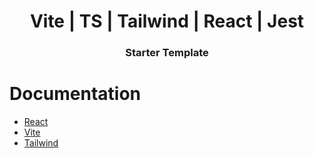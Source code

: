 <h1 align="center"> Vite | TS | Tailwind | React | Jest </h1>

<h3 align="center">Starter Template</h3>

# Documentation
- [React](https://reactjs.org) 
- [Vite](https://vitejs.dev/guide/features.html)
- [Tailwind](https://tailwindcss.com/docs/installation)
